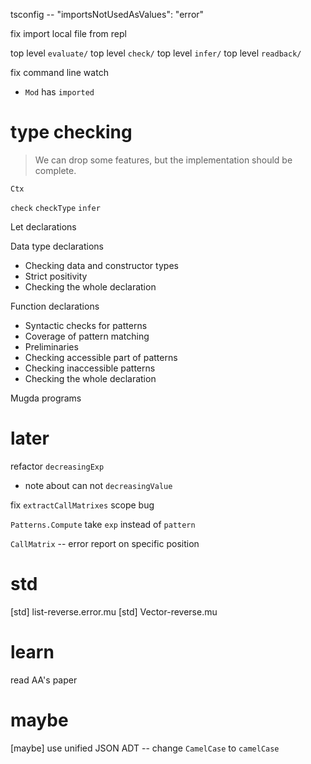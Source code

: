 tsconfig -- "importsNotUsedAsValues": "error"

fix import local file from repl

top level `evaluate/`
top level `check/`
top level `infer/`
top level `readback/`

fix command line watch

- `Mod` has `imported`

# type checking

> We can drop some features, but the implementation should be complete.

`Ctx`

`check`
`checkType`
`infer`

Let declarations

Data type declarations

- Checking data and constructor types
- Strict positivity
- Checking the whole declaration

Function declarations

- Syntactic checks for patterns
- Coverage of pattern matching
- Preliminaries
- Checking accessible part of patterns
- Checking inaccessible patterns
- Checking the whole declaration

Mugda programs

# later

refactor `decreasingExp`

- note about can not `decreasingValue`

fix `extractCallMatrixes` scope bug

`Patterns.Compute` take `exp` instead of `pattern`

`CallMatrix` -- error report on specific position

# std

[std] list-reverse.error.mu
[std] Vector-reverse.mu

# learn

read AA's paper

# maybe

[maybe] use unified JSON ADT -- change `CamelCase` to `camelCase`
